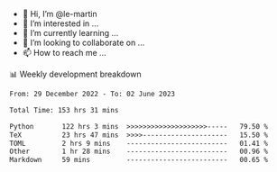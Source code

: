 - 👋 Hi, I’m @le-martin
- 👀 I’m interested in ...
- 🌱 I’m currently learning ...
- 💞️ I’m looking to collaborate on ...
- 📫 How to reach me ...

<!---
Tutorial for using WakaTime stats in GitHub profile: https://github.com/athul/waka-readme
-->

📊 Weekly development breakdown
<!--START_SECTION:waka-->

```txt
From: 29 December 2022 - To: 02 June 2023

Total Time: 153 hrs 31 mins

Python       122 hrs 3 mins  >>>>>>>>>>>>>>>>>>>>-----   79.50 %
TeX          23 hrs 47 mins  >>>>---------------------   15.50 %
TOML         2 hrs 9 mins    -------------------------   01.41 %
Other        1 hr 28 mins    -------------------------   00.96 %
Markdown     59 mins         -------------------------   00.65 %
```

<!--END_SECTION:waka-->

<!---
le-martin/le-martin is a ✨ special ✨ repository because its `README.md` (this file) appears on your GitHub profile.
You can click the Preview link to take a look at your changes.
--->
